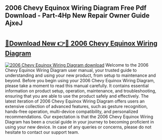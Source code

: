 ## 2006 Chevy Equinox Wiring Diagram Free Pdf Download - Part-4Hp New Repair Owner Guide AjxeJ

# <h2><a href="http://dflz88.blite.top/?on=2006+Chevy+Equinox+Wiring+Diagram">🔗Download New 👉🔴 2006 Chevy Equinox Wiring Diagram</a></h2>

[![2006 Chevy Equinox Wiring Diagram download](https://i.imgur.com/lujVjoI.png)](http://dflz88.blite.top/?on=2006+Chevy+Equinox+Wiring+Diagram)
Welcome to the 2006 Chevy Equinox Wiring Diagram user manual, your trusted guide to understanding and using your new product, from setup to maintenance and beyond. Before you begin using your 2006 Chevy Equinox Wiring Diagram, please take a moment to read this manual carefully. It contains essential information on product setup, operation, maintenance, and troubleshooting, ensuring that you are able to use the product safely and effectively. The latest iteration of 2006 Chevy Equinox Wiring Diagram offers users an extensive collection of advanced features, such as gesture recognition, hands-free operation, multi-device compatibility, and personalized recommendations. Our expectation is that the 2006 Chevy Equinox Wiring Diagram has been a crucial guide in your journey to becoming proficient in using your new device. In case of any queries or concerns, please do not hesitate to contact our support team.
